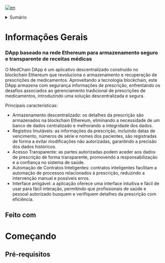 [![en](https://img.shields.io/badge/lang-en-red.svg)](https://github.com/pinkskirts/medchain/blob/dev/README.md)

<!-- TABLE OF CONTENTS -->
<details>
  <summary>Sumário</summary>
</details>

# Informações Gerais
### DApp baseado na rede Ethereum para armazenamento seguro e transparente de receitas médicas

O MedChain DApp é um aplicativo descentralizado construído no blockchain Ethereum que revoluciona o armazenamento e recuperação de prescrições de medicamentos. Aproveitando a tecnologia blockchain, este DApp armazena com segurança informações de prescrição, enfrentando os desafios associados ao gerenciamento tradicional de prescrições de medicamentos, introduzindo uma solução descentralizada e segura.

Principais características:
* Armazenamento descentralizado: os detalhes da prescrição são armazenados na blockchain Ethereum, eliminando a necessidade de um banco de dados centralizado e melhorando a integridade dos dados.
* Registros Imutáveis: as informações da prescrição, incluindo datas de vencimento, números de série e nomes dos pacientes, são registradas de forma a evitar modificações não autorizadas, garantindo a precisão dos dados históricos.
* Acesso Transparente: as partes autorizadas podem aceder aos dados de prescrição de forma transparente, promovendo a responsabilização e a confiança no sistema de saúde.
* Automação de Contratos Inteligentes: contratos inteligentes facilitam a automação de processos relacionados à prescrição, reduzindo a intervenção manual e possíveis erros.
* Interface amigável: a aplicação oferece uma interface intuitiva e fácil de usar para fácil interação, permitindo que profissionais de saúde e pessoal autorizado busquem e verifiquem detalhes da prescrição com eficiência.

## Feito com

# Começando

## Pré-requisitos

